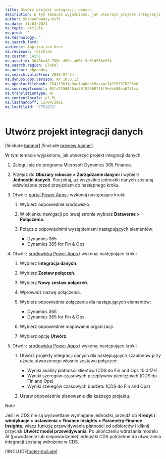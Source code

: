 ```yaml
---
title: Utwórz projekt integracji danych
description: W tym temacie wyjaśniono, jak utworzyć projekt integracji danych.
author: ShivamPandey-msft
ms.date: 11/03/2021
ms.topic: article
ms.prod: ''
ms.technology: ''
ms.search.form: ''
audience: Application User
ms.reviewer: roschlom
ms.custom: 14151
ms.assetid: 3d43ba40-780c-459a-a66f-9a01d556e674
ms.search.region: Global
ms.author: shpandey
ms.search.validFrom: 2020-07-24
ms.dyn365.ops.version: AX 10.0.13
ms.openlocfilehash: 7841f8b31e0ac1a40dce9acaac747f5f378236e0
ms.sourcegitcommit: 03fa7556840aa59f825697f6f9edeb58ea673fca
ms.translationtype: HT
ms.contentlocale: pl-PL
ms.lasthandoff: 11/04/2021
ms.locfileid: "7752671"
---
```

# <a name="create-a-data-integration-project"></a>Utwórz projekt integracji danych

[!include [banner](../includes/banner.md)]
[!include [preview banner](../includes/preview-banner.md)]

W tym temacie wyjaśniono, jak utworzyć projekt integracji danych.

1. Zaloguj się do programu Microsoft Dynamics 365 Finance.
2. Przejdź do **Obszary robocze \> Zarządzanie danymi** i wybierz **Jednostki danych**. Poczekaj, aż wszystkie jednostki danych zostaną odświeżone przed przejściem do następnego kroku.
3. Otwórz [portal Power Apps ](https://make.powerapps.com/)i wykonaj następujące kroki:

    1. Wybierz odpowiednie środowisko.
    2. W okienku nawigacji po lewej stronie wybierz **Dataverse \> Połączenia**.
    3. Połącz z odpowiednimi wystąpieniami następujących elementów:

        - Dynamics 365
        - Dynamics 365 for Fin & Ops

4. Otwórz [środowiska Power Apps ](https://admin.powerapps.com/environments)i wykonaj następujące kroki:

    1. Wybierz **Integracja danych**.
    2. Wybierz **Zestaw połączeń**.
    3. Wybierz **Nowy zestaw połączeń**.
    4. Wprowadź nazwę połączenia.
    5. Wybierz odpowiednie połączenia dla następujących elementów:

        - Dynamics 365
        - Dynamics 365 for Fin & Ops

    6. Wybierz odpowiednie mapowanie organizacji.
    7. Wybierz opcję **Utwórz**.

5. Otwórz [środowiska Power Apps ](https://admin.powerapps.com/environments)i wykonaj następujące kroki:  

    1. Utwórz projekty integracji danych dla następujących szablonów przy użyciu utworzonego właśnie zestawu połączeń:

        - Wyniki analizy płatności klientów (CDS do Fin and Ops 10.0.17+)
        - Wyniki szeregów czasowych przepływów pieniężnych (CDS do Fin and Ops)
        - Wyniki szeregów czasowych budżetu (CDS do Fin and Ops)

    2. Ustaw odpowiednie planowanie dla każdego projektu.

> [!NOTE]
> Jeśli w CDS nie są wyświetlane wymagane jednostki, przejdź do **Kredyt i windykacje > ustawienia > Finance Insights > Parametry Finance Insights**, włącz funkcję przewidywania płatności od odbiorców i kliknij przycisk **Utwórz model przewidywania**. Po ukończeniu wdrażania modelu AI (powodzenie lub niepowodzenie) jednostki CDS potrzebne do utworzenia integracji zostaną wdrożone w CDS.

[!INCLUDE[footer-include](../../includes/footer-banner.md)]
